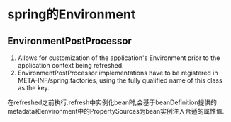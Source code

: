 # spring的Environment


## EnvironmentPostProcessor
1. Allows for customization of the application's Environment prior to the application context being refreshed.
2. EnvironmentPostProcessor implementations have to be registered in META-INF/spring.factories, using the fully qualified name of this class as the key.

在refreshed之前执行.refresh中实例化bean时,会基于beanDefinition提供的metadata和environment中的PropertySources为bean实例注入合适的属性值.



